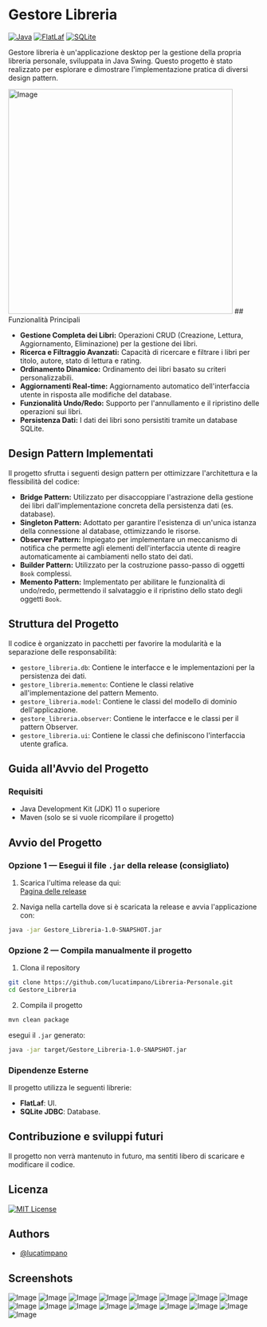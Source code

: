 # Gestore Libreria


[![Java](https://img.shields.io/badge/Java-11%2B-blue.svg?logo=openjdk)](https://www.java.com/)
[![FlatLaf](https://img.shields.io/badge/UI-FlatLaf-orange.svg?logo=java)](https://www.formdev.com/flatlaf/)
[![SQLite](https://img.shields.io/badge/Database-SQLite-green.svg?logo=sqlite)](https://www.sqlite.org/index.html)

Gestore libreria è un'applicazione desktop per la gestione della propria libreria personale, sviluppata in Java Swing. Questo progetto è stato realizzato per esplorare e dimostrare l'implementazione pratica di diversi design pattern.


<img src="https://github.com/user-attachments/assets/36f670ff-41b7-4519-aa5e-d1714385fb76" alt="Image" width="450"/>
## Funzionalità Principali

* **Gestione Completa dei Libri:** Operazioni CRUD (Creazione, Lettura, Aggiornamento, Eliminazione) per la gestione dei libri.
* **Ricerca e Filtraggio Avanzati:** Capacità di ricercare e filtrare i libri per titolo, autore, stato di lettura e rating.
* **Ordinamento Dinamico:** Ordinamento dei libri basato su criteri personalizzabili.
* **Aggiornamenti Real-time:** Aggiornamento automatico dell'interfaccia utente in risposta alle modifiche del database.
* **Funzionalità Undo/Redo:** Supporto per l'annullamento e il ripristino delle operazioni sui libri.
* **Persistenza Dati:** I dati dei libri sono persistiti tramite un database SQLite.

## Design Pattern Implementati

Il progetto sfrutta i seguenti design pattern per ottimizzare l'architettura e la flessibilità del codice:

* **Bridge Pattern:** Utilizzato per disaccoppiare l'astrazione della gestione dei libri dall'implementazione concreta della persistenza dati (es. database).
* **Singleton Pattern:** Adottato per garantire l'esistenza di un'unica istanza della connessione al database, ottimizzando le risorse.
* **Observer Pattern:** Impiegato per implementare un meccanismo di notifica che permette agli elementi dell'interfaccia utente di reagire automaticamente ai cambiamenti nello stato dei dati.
* **Builder Pattern:** Utilizzato per la costruzione passo-passo di oggetti `Book` complessi.
* **Memento Pattern:** Implementato per abilitare le funzionalità di undo/redo, permettendo il salvataggio e il ripristino dello stato degli oggetti `Book`.

## Struttura del Progetto

Il codice è organizzato in pacchetti per favorire la modularità e la separazione delle responsabilità:

* `gestore_libreria.db`: Contiene le interfacce e le implementazioni per la persistenza dei dati.
* `gestore_libreria.memento`: Contiene le classi relative all'implementazione del pattern Memento.
* `gestore_libreria.model`: Contiene le classi del modello di dominio dell'applicazione.
* `gestore_libreria.observer`: Contiene le interfacce e le classi per il pattern Observer.
* `gestore_libreria.ui`: Contiene le classi che definiscono l'interfaccia utente grafica.

## Guida all'Avvio del Progetto

### Requisiti

- Java Development Kit (JDK) 11 o superiore
- Maven (solo se si vuole ricompilare il progetto)

## Avvio del Progetto

### Opzione 1 — Esegui il file `.jar` della release (consigliato)

1. Scarica l'ultima release da qui:  
   [Pagina delle release](https://github.com/lucatimpano/Libreria-Personale/releases/tag/1.0.0)

2. Naviga nella cartella dove si è scaricata la release e avvia l'applicazione con:

```bash
java -jar Gestore_Libreria-1.0-SNAPSHOT.jar
```

### Opzione 2 — Compila manualmente il progetto
1. Clona il repository
```bash
git clone https://github.com/lucatimpano/Libreria-Personale.git
cd Gestore_Libreria
```
2. Compila il progetto
```bash
mvn clean package
```

esegui il `.jar` generato:
```bash
java -jar target/Gestore_Libreria-1.0-SNAPSHOT.jar
```


### Dipendenze Esterne

Il progetto utilizza le seguenti librerie:
* **FlatLaf**: UI.
* **SQLite JDBC**: Database.



## Contribuzione e sviluppi futuri

Il progetto non verrà mantenuto in futuro, ma sentiti libero di scaricare e modificare il codice.

## Licenza
[![MIT License](https://img.shields.io/badge/License-MIT-green.svg)](https://choosealicense.com/licenses/mit/)


## Authors

- [@lucatimpano](https://github.com/lucatimpano)


## Screenshots

![Image](https://github.com/user-attachments/assets/36f670ff-41b7-4519-aa5e-d1714385fb76)
![Image](https://github.com/user-attachments/assets/d232a937-edcd-4575-a2c6-7f24b33d723d)
![Image](https://github.com/user-attachments/assets/f78677b6-4eda-4cbe-bbf9-09f8b30fc634)
![Image](https://github.com/user-attachments/assets/2a38194e-c006-4b5b-8f71-78f7497a8344)
![Image](https://github.com/user-attachments/assets/d1028149-508c-48a8-bef9-7761e559fee0)
![Image](https://github.com/user-attachments/assets/6e3449cf-ca60-4d23-ad72-fce3813a73db)
![Image](https://github.com/user-attachments/assets/d135d445-d317-4629-8e7e-c95ada84ee4f)
![Image](https://github.com/user-attachments/assets/41a9a030-6f6d-4a87-a323-cec35faa0007)
![Image](https://github.com/user-attachments/assets/1987f584-fe25-45c7-8868-bbd21c7dff06)
![Image](https://github.com/user-attachments/assets/10841303-354b-46bd-8cc7-f31a883c230b)
![Image](https://github.com/user-attachments/assets/bdb35db4-e047-46aa-9a79-04a4b13de858)
![Image](https://github.com/user-attachments/assets/ee426557-728e-4cc9-868f-15c4d4f6edc5)
![Image](https://github.com/user-attachments/assets/4db73b07-febe-4409-ac2a-05b3473c05cb)
![Image](https://github.com/user-attachments/assets/19e5e6d3-1893-4031-9352-88a165f66018)
![Image](https://github.com/user-attachments/assets/971d6cd6-ae86-432f-89ba-4233778cfbd3)
![Image](https://github.com/user-attachments/assets/43bb74ad-0ca1-46f8-a551-7244743441c1)
![Image](https://github.com/user-attachments/assets/009e4691-6767-4b0e-abda-8b882e2d9ff2)
